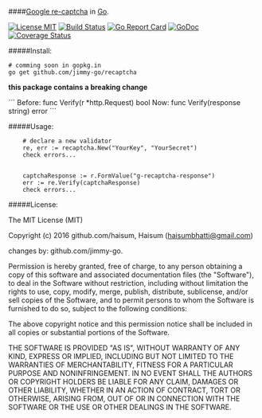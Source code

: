 ####[Google re-captcha](https://www.google.com/recaptcha/intro) in [Go](http://golang.org).

[![License MIT](https://img.shields.io/npm/l/express.svg)](http://opensource.org/licenses/MIT)
[![Build Status](https://travis-ci.org/jimmy-go/recaptcha.svg?branch=master)](https://travis-ci.org/jimmy-go/recaptcha)
[![Go Report Card](https://goreportcard.com/badge/github.com/jimmy-go/recaptcha)](https://goreportcard.com/report/github.com/jimmy-go/recaptcha)
[![GoDoc](http://godoc.org/github.com/jimmy-go/recaptcha?status.png)](http://godoc.org/github.com/jimmy-go/recaptcha)
[![Coverage Status](https://coveralls.io/repos/github/jimmy-go/recaptcha/badge.svg?branch=master)](https://coveralls.io/github/jimmy-go/recaptcha?branch=master)

#####Install:
```
# comming soon in gopkg.in
go get github.com/jimmy-go/recaptcha
```

**this package contains a breaking change**

´´´
    Before: func Verify(r *http.Request) bool
    Now: func Verify(response string) error
´´´

#####Usage:
```
    # declare a new validator
    re, err := recaptcha.New("YourKey", "YourSecret")
    check errors...


    captchaResponse := r.FormValue("g-recaptcha-response")
    err := re.Verify(captchaResponse)
    check errors...
```

#####License:

The MIT License (MIT)

Copyright (c) 2016 github.com/haisum, Haisum (haisumbhatti@gmail.com)

changes by: github.com/jimmy-go.

Permission is hereby granted, free of charge, to any person obtaining a copy
of this software and associated documentation files (the "Software"), to deal
in the Software without restriction, including without limitation the rights
to use, copy, modify, merge, publish, distribute, sublicense, and/or sell
copies of the Software, and to permit persons to whom the Software is
furnished to do so, subject to the following conditions:

The above copyright notice and this permission notice shall be included in all
copies or substantial portions of the Software.

THE SOFTWARE IS PROVIDED "AS IS", WITHOUT WARRANTY OF ANY KIND, EXPRESS OR
IMPLIED, INCLUDING BUT NOT LIMITED TO THE WARRANTIES OF MERCHANTABILITY,
FITNESS FOR A PARTICULAR PURPOSE AND NONINFRINGEMENT. IN NO EVENT SHALL THE
AUTHORS OR COPYRIGHT HOLDERS BE LIABLE FOR ANY CLAIM, DAMAGES OR OTHER
LIABILITY, WHETHER IN AN ACTION OF CONTRACT, TORT OR OTHERWISE, ARISING FROM,
OUT OF OR IN CONNECTION WITH THE SOFTWARE OR THE USE OR OTHER DEALINGS IN THE
SOFTWARE.
